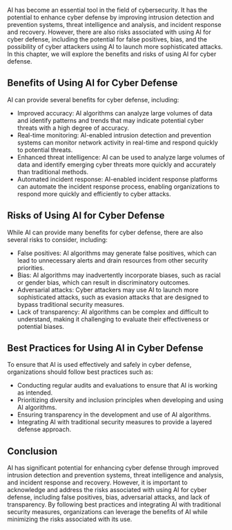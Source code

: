
AI has become an essential tool in the field of cybersecurity. It has the potential to enhance cyber defense by improving intrusion detection and prevention systems, threat intelligence and analysis, and incident response and recovery. However, there are also risks associated with using AI for cyber defense, including the potential for false positives, bias, and the possibility of cyber attackers using AI to launch more sophisticated attacks. In this chapter, we will explore the benefits and risks of using AI for cyber defense.

Benefits of Using AI for Cyber Defense
--------------------------------------

AI can provide several benefits for cyber defense, including:

* Improved accuracy: AI algorithms can analyze large volumes of data and identify patterns and trends that may indicate potential cyber threats with a high degree of accuracy.
* Real-time monitoring: AI-enabled intrusion detection and prevention systems can monitor network activity in real-time and respond quickly to potential threats.
* Enhanced threat intelligence: AI can be used to analyze large volumes of data and identify emerging cyber threats more quickly and accurately than traditional methods.
* Automated incident response: AI-enabled incident response platforms can automate the incident response process, enabling organizations to respond more quickly and efficiently to cyber attacks.

Risks of Using AI for Cyber Defense
-----------------------------------

While AI can provide many benefits for cyber defense, there are also several risks to consider, including:

* False positives: AI algorithms may generate false positives, which can lead to unnecessary alerts and drain resources from other security priorities.
* Bias: AI algorithms may inadvertently incorporate biases, such as racial or gender bias, which can result in discriminatory outcomes.
* Adversarial attacks: Cyber attackers may use AI to launch more sophisticated attacks, such as evasion attacks that are designed to bypass traditional security measures.
* Lack of transparency: AI algorithms can be complex and difficult to understand, making it challenging to evaluate their effectiveness or potential biases.

Best Practices for Using AI in Cyber Defense
--------------------------------------------

To ensure that AI is used effectively and safely in cyber defense, organizations should follow best practices such as:

* Conducting regular audits and evaluations to ensure that AI is working as intended.
* Prioritizing diversity and inclusion principles when developing and using AI algorithms.
* Ensuring transparency in the development and use of AI algorithms.
* Integrating AI with traditional security measures to provide a layered defense approach.

Conclusion
----------

AI has significant potential for enhancing cyber defense through improved intrusion detection and prevention systems, threat intelligence and analysis, and incident response and recovery. However, it is important to acknowledge and address the risks associated with using AI for cyber defense, including false positives, bias, adversarial attacks, and lack of transparency. By following best practices and integrating AI with traditional security measures, organizations can leverage the benefits of AI while minimizing the risks associated with its use.
